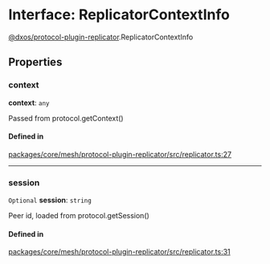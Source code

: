 # Interface: ReplicatorContextInfo

[@dxos/protocol-plugin-replicator](../modules/dxos_protocol_plugin_replicator.md).ReplicatorContextInfo

## Properties

### context

 **context**: `any`

Passed from protocol.getContext()

#### Defined in

[packages/core/mesh/protocol-plugin-replicator/src/replicator.ts:27](https://github.com/dxos/dxos/blob/main/packages/core/mesh/protocol-plugin-replicator/src/replicator.ts#L27)

___

### session

 `Optional` **session**: `string`

Peer id, loaded from protocol.getSession()

#### Defined in

[packages/core/mesh/protocol-plugin-replicator/src/replicator.ts:31](https://github.com/dxos/dxos/blob/main/packages/core/mesh/protocol-plugin-replicator/src/replicator.ts#L31)
